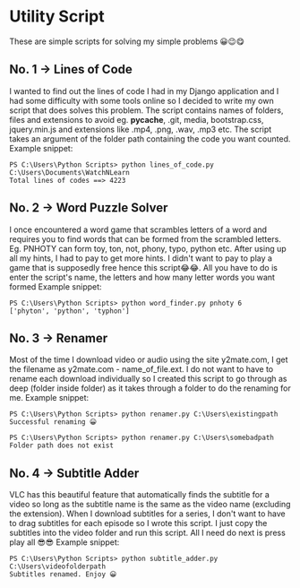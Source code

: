 # Utility Script

These are simple scripts for solving my simple problems 😀😉😋

## No. 1 -> Lines of Code

I wanted to find out the lines of code I had in my Django application and I had some difficulty with some tools online so I decided to write my own script that does solves this problem. The script contains names of folders, files and extensions to avoid eg. __pycache__, .git, media, bootstrap.css, jquery.min.js and extensions like .mp4, .png, .wav, .mp3 etc. The script takes an argument of the folder path containing the code you want counted.
Example snippet:

```buildoutcfg
PS C:\Users\Python Scripts> python lines_of_code.py C:\Users\Documents\WatchNLearn
Total lines of codes ==> 4223
```

## No. 2 -> Word Puzzle Solver

I once encountered a word game that scrambles letters of a word and requires you to find words that can be formed from the scrambled letters. Eg. PNHOTY can form toy, ton, not, phony, typo, python etc. After using up all my hints, I had to pay to get more hints. I didn't want to pay to play a game that is supposedly free hence this script😂😂. All you have to do is enter the script's name, the letters and how many letter words you want formed
Example snippet:

```buildoutcfg
PS C:\Users\Python Scripts> python word_finder.py pnhoty 6
['phyton', 'python', 'typhon']
```

## No. 3 -> Renamer

Most of the time I download video or audio using the site y2mate.com, I get the filename as y2mate.com - name_of_file.ext. I do not want to have to rename each download individually so I created this script to go through as deep (folder inside folder) as it takes through a folder to do the renaming for me.
Example snippet:

```buildoutcfg
PS C:\Users\Python Scripts> python renamer.py C:\Users\existingpath
Successful renaming 😀

PS C:\Users\Python Scripts> python renamer.py C:\Users\somebadpath
Folder path does not exist
```

## No. 4 -> Subtitle Adder

VLC has this beautiful feature that automatically finds the subtitle for a video so long as the subtitle name is the same as the video name (excluding the extension). When I download subtitles for a series, I don't want to have to drag subtitles for each episode so I wrote this script. I just copy the subtitles into the video folder and run this script. All I need do next is press play all 😎😎
Example snippet:

```buildoutcfg
PS C:\Users\Python Scripts> python subtitle_adder.py C:\Users\videofolderpath
Subtitles renamed. Enjoy 😀
```
